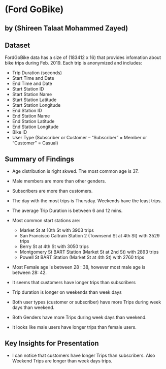 # (Ford GoBike)
## by (Shireen Talaat Mohammed Zayed)


## Dataset

FordGoBike data has a size of (183412 x 16) that provides infomation about bike trips during Feb. 2019. Each trip is anonymized and includes:

- Trip Duration (seconds)
- Start Time and Date
- End Time and Date
- Start Station ID
- Start Station Name
- Start Station Latitude
- Start Station Longitude
- End Station ID
- End Station Name
- End Station Latitude
- End Station Longitude
- Bike ID
- User Type (Subscriber or Customer – “Subscriber” = Member or “Customer” = Casual)


## Summary of Findings

- Age distribution is right skwed. The most common age is 37.
- Male members are more than other genders.
- Subscribers are more than customers.
- The day with the most trips is Thursday. Weekends have the least trips.
- The average Trip Duration is between 6 and 12 mins.
- Most common start stations are:
   - Market St at 10th St with 3903 trips
   - San Francisco Caltrain Station 2 (Townsend St at 4th St) with 3529 trips
   - Berry St at 4th St with 3050 trips
   - Montgomery St BART Station (Market St at 2nd St) with 2893 trips
   - Powell St BART Station (Market St at 4th St) with 2760 trips
- Most Female age is between 28 : 38, however most male age is between 28: 42.

- It seems that customers have longer trips than subscribers

- Trip duration is longer on weekends than week days
- Both user types (customer or subscriber) have more Trips during week days than weekend.
- Both Genders have more Trips during week days than weekend.
- It looks like male users have longer trips than female users.
## Key Insights for Presentation

- I can notice that customers have longer Trips than subscribers. Also Weekend Trips are longer than week days trips.
